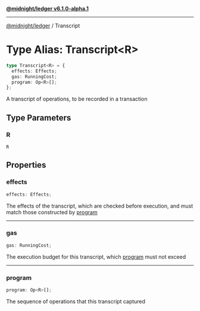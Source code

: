 [**@midnight/ledger v6.1.0-alpha.1**](../README.md)

***

[@midnight/ledger](../globals.md) / Transcript

# Type Alias: Transcript\<R\>

```ts
type Transcript<R> = {
  effects: Effects;
  gas: RunningCost;
  program: Op<R>[];
};
```

A transcript of operations, to be recorded in a transaction

## Type Parameters

### R

`R`

## Properties

### effects

```ts
effects: Effects;
```

The effects of the transcript, which are checked before execution, and
must match those constructed by [program](#program)

***

### gas

```ts
gas: RunningCost;
```

The execution budget for this transcript, which [program](#program) must not
exceed

***

### program

```ts
program: Op<R>[];
```

The sequence of operations that this transcript captured
